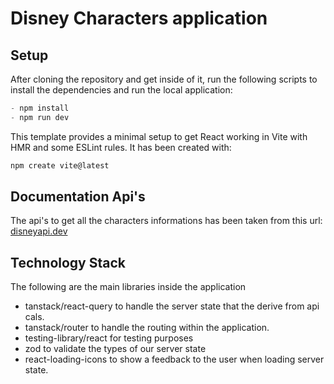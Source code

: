 # Disney Characters application

## Setup

After cloning the repository and get inside of it, run the following scripts to install the dependencies and run the local application:

```js
- npm install
- npm run dev
```

This template provides a minimal setup to get React working in Vite with HMR and some ESLint rules.
It has been created with:

```js
npm create vite@latest
```

## Documentation Api's

The api's to get all the characters informations has been taken from this url: [disneyapi.dev](https://disneyapi.dev/docs/)

## Technology Stack

The following are the main libraries inside the application

- tanstack/react-query to handle the server state that the derive from api cals.
- tanstack/router to handle the routing within the application.
- testing-library/react for testing purposes
- zod to validate the types of our server state
- react-loading-icons to show a feedback to the user when loading server state.
